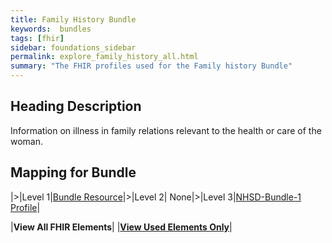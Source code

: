 ```yaml
---
title: Family History Bundle
keywords:  bundles
tags: [fhir]
sidebar: foundations_sidebar
permalink: explore_family_history_all.html
summary: "The FHIR profiles used for the Family history Bundle"
---
```



## Heading Description ##
Information on illness in family relations relevant to the health or care of the woman.

## Mapping for Bundle ##

|>|Level 1|[Bundle Resource](http://hl7.org/fhir/stu3/bundle.html)|>|Level 2| None|>|Level 3|[NHSD-Bundle-1 Profile](http://xxx)|

|**View All FHIR Elements**|    |**[View Used Elements Only](explore_examination_findings_all.html#mapping-for-bundle)**| 
